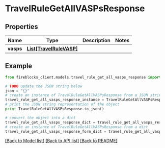 # TravelRuleGetAllVASPsResponse


## Properties

Name | Type | Description | Notes
------------ | ------------- | ------------- | -------------
**vasps** | [**List[TravelRuleVASP]**](TravelRuleVASP.md) |  | 

## Example

```python
from fireblocks_client.models.travel_rule_get_all_vasps_response import TravelRuleGetAllVASPsResponse

# TODO update the JSON string below
json = "{}"
# create an instance of TravelRuleGetAllVASPsResponse from a JSON string
travel_rule_get_all_vasps_response_instance = TravelRuleGetAllVASPsResponse.from_json(json)
# print the JSON string representation of the object
print TravelRuleGetAllVASPsResponse.to_json()

# convert the object into a dict
travel_rule_get_all_vasps_response_dict = travel_rule_get_all_vasps_response_instance.to_dict()
# create an instance of TravelRuleGetAllVASPsResponse from a dict
travel_rule_get_all_vasps_response_form_dict = travel_rule_get_all_vasps_response.from_dict(travel_rule_get_all_vasps_response_dict)
```
[[Back to Model list]](../README.md#documentation-for-models) [[Back to API list]](../README.md#documentation-for-api-endpoints) [[Back to README]](../README.md)



